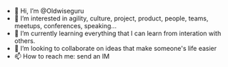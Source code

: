 - 👋 Hi, I’m @Oldwiseguru
- 👀 I’m interested in agility, culture, project, product, people, teams, meetups, conferences, speaking... 
- 🌱 I’m currently learning everything that I can learn from interation with others. 
- 💞️ I’m looking to collaborate on ideas that make someone's life easier
- 📫 How to reach me: send an IM

<!---
Oldwiseguru/Oldwiseguru is a ✨ special ✨ repository because its `README.md` (this file) appears on your GitHub profile.
You can click the Preview link to take a look at your changes.
--->
